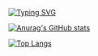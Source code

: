[![Typing SVG](https://readme-typing-svg.herokuapp.com?color=%2330F71F&vCenter=true&lines=Hello%2C+I'M+SEUNGHWAN)](https://git.io/typing-svg)

[![Anurag's GitHub stats](https://github-readme-stats.vercel.app/api?username=seungdang123&show_icons=true&theme=radical)](https://github.com/anuraghazra/github-readme-stats)

[![Top Langs](https://github-readme-stats.vercel.app/api/top-langs/?username=seungdang123&theme=radical&layout=compact)](https://github.com/anuraghazra/github-readme-stats)
